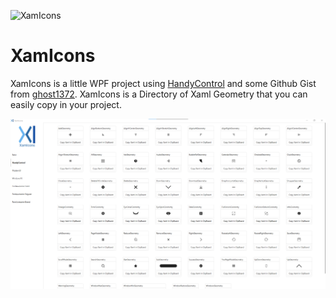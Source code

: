![XamIcons](XamIcons/XamIcons.png)
# XamIcons
XamIcons is a little WPF project using [HandyControl](https://github.com/handyOrg/HandyControl) and some Github Gist from [ghost1372](https://github.com/ghost1372).
XamIcons is a Directory of Xaml Geometry that you can easily copy in your project.

![Screen](https://github.com/Yopler/XamIcons/blob/main/Xamlcons/Images/Screenshot%20XamIcons.png)
